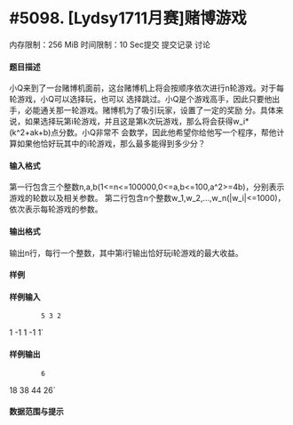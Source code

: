 
# #5098. [Lydsy1711月赛]赌博游戏
内存限制：256 MiB 时间限制：10 Sec提交 提交记录 讨论
#### 题目描述
小Q来到了一台赌博机面前，这台赌博机上将会按顺序依次进行n轮游戏。对于每轮游戏，小Q可以选择玩，也可以
选择跳过。小Q是个游戏高手，因此只要他出手，必能通关那一轮游戏。赌博机为了吸引玩家，设置了一定的奖励
分。具体来说，如果选择玩第i轮游戏，并且这是第k次玩游戏，那么将会获得w_i*(k^2+ak+b)点分数。小Q非常不
会数学，因此他希望你给他写一个程序，帮他计算如果他恰好玩其中的i轮游戏，那么最多能得到多少分？

#### 输入格式
第一行包含三个整数n,a,b(1<=n<=100000,0<=a,b<=100,a^2>=4b)，分别表示游戏的轮数以及相关参数。
第二行包含n个整数w_1,w_2,...,w_n(|w_i|<=1000)，依次表示每轮游戏的参数。

#### 输出格式
输出n行，每行一个整数，其中第i行输出恰好玩i轮游戏的最大收益。

#### 样例

#### 样例输入

			5 3 2
1 -1 1 -1 1`
#### 样例输出

			6
18
38
44
26`
#### 数据范围与提示

